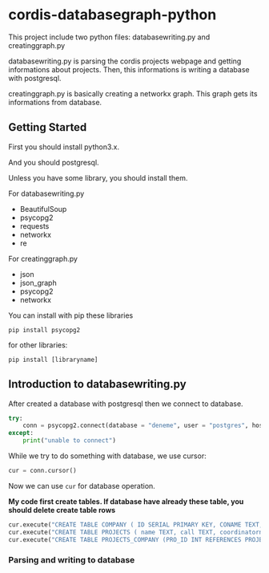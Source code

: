 # cordis-databasegraph-python
This project include two python files: databasewriting.py and creatinggraph.py

databasewriting.py is parsing the cordis projects webpage and getting informations about projects. Then, this informations is writing a database with postgresql.

creatinggraph.py is basically creating a networkx graph. This graph gets its informations from database.

## Getting Started
First you should install python3.x.

And you should postgresql.

Unless you have some library, you should install them.

For databasewriting.py

- BeautifulSoup
- psycopg2
- requests
- networkx
- re

For creatinggraph.py

- json
- json_graph
- psycopg2
- networkx

You can install with pip these libraries 

```
pip install psycopg2
```
for other libraries:
```
pip install [libraryname]
```

## Introduction to databasewriting.py
After created a database with postgresql then we connect to database.
```python
try:
    conn = psycopg2.connect(database = "deneme", user = "postgres", host = "localhost", password ="1478")
except:
    print("unable to connect")
```

While we try to do something with database, we use cursor:

```python
cur = conn.cursor()
```
Now we can use ```cur``` for database operation.

 **My code first create tables. If database have already these table, you should delete create table rows**
```python
cur.execute("CREATE TABLE COMPANY ( ID SERIAL PRIMARY KEY, CONAME TEXT, CO_COUNTRY TEXT, CO_ACTIVITY text, unique(coname) );")
cur.execute("CREATE TABLE PROJECTS ( name TEXT, call TEXT, coordinatorname TEXT, topic text, totalcost bigint, eucontribution bigint, fundingscheme text, recordno INT PRIMARY KEY, country TEXT, lastupdate DATE, project_text TEXT);")
cur.execute("CREATE TABLE PROJECTS_COMPANY (PRO_ID INT REFERENCES PROJECTS(recordno), COMPANY_ID INT REFERENCES COMPANY(ID), unique(pro_id, company_id)) ;")
```
### Parsing and writing to database 




